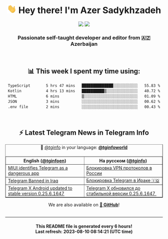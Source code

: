 <div align="center">
	<div>
		<h1>
      <img src="./assets/hi.gif" width="30px"> Hey there! I'm Azer Sadykhzadeh
    </h1>
    <img height="18" src="https://komarev.com/ghpvc/?username=sadykhzadeh&label=Views&color=2081c1&style=flat-square" />
		<a href="https://wakatime.com/Azer"> <img height="18" src="https://wakatime.com/badge/user/f80ae27a-c328-426f-a381-bc84136e2dd6.svg" /> </a>
    <h3>
      Passionate self-taught developer and editor from 🇦🇿 Azerbaijan
    </h3>
  </div>
  <br>

<h2>📊 This week I spent my time using:</h2>

<!--START_SECTION:waka-->

```txt
TypeScript       5 hrs 47 mins   ██████████████░░░░░░░░░░░   55.83 %
Kotlin           4 hrs 13 mins   ██████████▒░░░░░░░░░░░░░░   40.72 %
HTML             6 mins          ▒░░░░░░░░░░░░░░░░░░░░░░░░   01.09 %
JSON             3 mins          ░░░░░░░░░░░░░░░░░░░░░░░░░   00.62 %
.env file        2 mins          ░░░░░░░░░░░░░░░░░░░░░░░░░   00.43 %
```

<!--END_SECTION:waka-->

<br>

<h2>⚡️ Latest Telegram News in Telegram Info</h2>
  <table border>
		<tr>
			<th width="50%">English (<a href="https://t.me/tginfoen">@tginfoen</a>)</th>
			<th>На русском (<a href="https://t.me/tginfo">@tginfo</a>)</th>
		</tr>
		<caption>🚩 <a href="https://t.me/tginfo">@tginfo</a> in your language: <a href="https://t.me/tginfoworld"><b>@tginfoworld</b></a><caption/>
  <tr><td><a href="https://t.me/tginfoen/1687">MIUI identifies Telegram as a dangerous app</a></td>
    <td><a href="https://t.me/tginfo/3716">Блокировка VPN протоколов в России</a></td></tr><tr><td><a href="https://t.me/tginfoen/1686">Telegram Banned in Iraq </a></td>
    <td><a href="https://t.me/tginfo/3715">Блокировка Telegram в Ираке 🇮🇶</a></td></tr><tr><td><a href="https://t.me/tginfoen/1685">Telegram X Android updated to stable version 0.25.6.1647 </a></td>
    <td><a href="https://t.me/tginfo/3714">Telegram X обновился до стабильной версии 0.25.6.1647 ⁠</a></td></tr>
</table>
We are also available on <a href="https://github.com/tginfo"><b>🐙 GitHub</b></a>!
</div>

<br>
<hr>
<h4 align="center">This README file is generated <b>every 6 hours</b>!</br>Last refresh: <b>2023-08-10 08:14:21 (UTC time)</b></h4>
